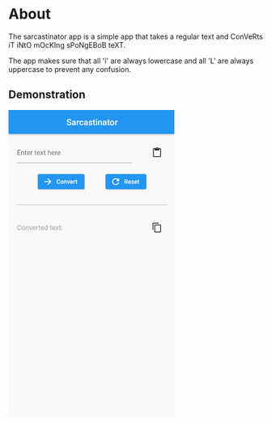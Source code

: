 # About

The sarcastinator app is a simple app that takes a regular text and ConVeRts iT iNtO mOcKIng sPoNgEBoB teXT.

The app makes sure that all 'i' are always lowercase and all 'L' are always uppercase to prevent any confusion.

<h2>Demonstration</h2>

![sarcastinator demo](readme_assets/demoGIF.gif)
